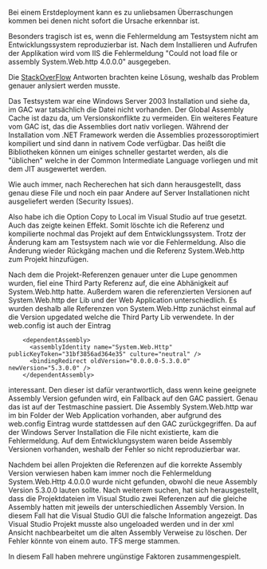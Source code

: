 Bei einem Erstdeployment kann es zu unliebsamen Überraschungen kommen bei denen nicht sofort die Ursache erkennbar ist. 

Besonders tragisch ist es, wenn die Fehlermeldung am Testsystem nicht am Entwicklungssystem reproduzierbar ist. Nach dem Installieren und Aufrufen der Applikation wird vom IIS die Fehlermeldung "Could not load file or assembly System.Web.http 4.0.0.0" ausgegeben. 

Die [StackOverFlow](http://stackoverflow.com/a/22260121/740651) Antworten brachten keine Lösung, weshalb das Problem genauer anlysiert werden musste.

Das Testsystem war eine Windows Server 2003 Installation und siehe da, im GAC war tatsächlich die Datei nicht vorhanden. Der Global Assembly Cache ist dazu da, um Versionskonflikte zu vermeiden. Ein weiteres Feature vom GAC ist, das die Assemblies dort nativ vorliegen. Während der Installation vom .NET Framework werden die Assemblies prozessoroptimiert kompiliert und sind dann in nativem Code verfügbar. Das heißt die Bibliotheken können um einiges schneller gestartet werden, als die "üblichen" welche in der Common Intermediate Language vorliegen und mit dem JIT ausgewertet werden. 

Wie auch immer, nach Recherechen hat sich dann herausgestellt, dass genau diese File und noch ein paar Andere auf Server Installationen nicht ausgeliefert werden (Security Issues).

Also habe ich die Option Copy to Local im Visual Studio auf true gesetzt. Auch das zeigte keinen Effekt. Somit löschte ich die Referenz und kompilierte nochmal das Projekt auf dem Entwicklungssystem. Trotz der Änderung kam am Testsystem nach wie vor die Fehlermeldung. Also die Änderung wieder Rückgäng machen und die Referenz System.Web.http zum Projekt hinzufügen.

Nach dem die Projekt-Referenzen genauer unter die Lupe genommen wurden, fiel eine Third Party Referenz auf, die eine Abhänigkeit auf System.Web.http hatte. Außerdem waren die referenzierten Versionen auf System.Web.http der Lib und der Web Application unterschiedlich. Es wurden deshalb alle Referenzen von System.Web.Http zunächst einmal auf die Version upgedated welche die Third Party Lib verwendete. In der web.config ist auch der Eintrag

```
    <dependentAssembly>
      <assemblyIdentity name="System.Web.Http" publicKeyToken="31bf3856ad364e35" culture="neutral" />
      <bindingRedirect oldVersion="0.0.0.0-5.3.0.0" newVersion="5.3.0.0" />
    </dependentAssembly> 
 ```

interessant. Den dieser ist dafür verantwortlich, dass wenn keine geeignete Assembly Version gefunden wird, ein Fallback auf den GAC passiert. Genau das ist auf der Testmaschine passiert. Die Assembly System.Web.http war im bin Folder der Web Application vorhanden, aber aufgrund des web.config Eintrag wurde stattdessen auf den GAC zurückgegriffen. Da auf der Windows Server Installation die File nicht existierte, kam die Fehlermeldung. Auf dem Entwicklungsystem waren beide Assembly Versionen vorhanden, weshalb der Fehler so nicht reproduzierbar war.

Nachdem bei allen Projekten die Referenzen auf die korrekte Assembly Version verwiesen haben kam immer noch die Fehlermeldung System.Web.Http 4.0.0.0 wurde nicht gefunden, obwohl die neue Assembly Version 5.3.0.0 lauten sollte. Nach weiterem suchen, hat sich herausgestellt, dass die Projektdateien im Visual Studio zwei Referenzen auf die gleiche Assembly hatten mit jeweils der unterschiedlichen Assembly Version. In diesem Fall hat die Visual Studio GUI die falsche Information angezeigt. Das Visual Studio Projekt musste also ungeloaded werden und in der xml Ansicht nachbearbeitet um die alten Assembly Verweise zu löschen. Der Fehler könnte von einem auto. TFS merge stammen.

In diesem Fall haben mehrere ungünstige Faktoren zusammengespielt.